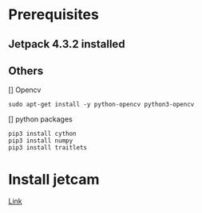# Prerequisites
## Jetpack 4.3.2 installed 

## Others 
[] Opencv
```
sudo apt-get install -y python-opencv python3-opencv
```

[] python packages
```
pip3 install cython
pip3 install numpy
pip3 install traitlets
```

# Install jetcam
[Link](https://github.com/NVIDIA-AI-IOT/jetcam)
